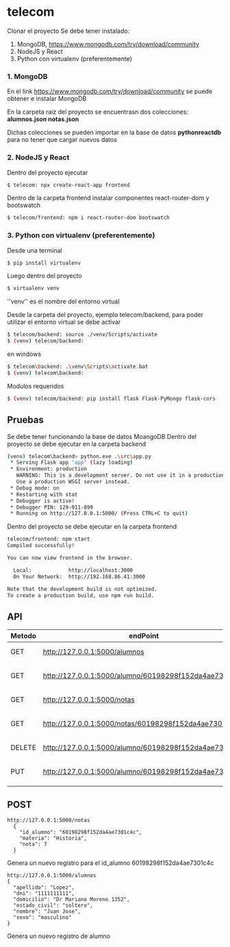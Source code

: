 # telecom

Clonar el proyecto
Se debe tener instalado:
1. MongoDB, https://www.mongodb.com/try/download/community
2. NodeJS y React
3. Python con virtualenv (preferentemente)

### 1. MongoDB
En el link https://www.mongodb.com/try/download/community se puede obtener e instalar MongoDB

En la carpeta raiz del proyecto se encuentrasn dos colecciones:
**alumnos.json
notas.json**

Dichas colecciones se pueden importar en la base de datos **pythonreactdb** para no tener que cargar nuevos datos

### 2. NodeJS y React

Dentro del proyecto ejecutar
```sh
$ telecom: npx create-react-app frontend
```

Dentro de la carpeta frontend instalar componentes react-router-dom y bootswatch
```sh
$ telecom/frontend: npm i react-router-dom bootswatch
```

### 3. Python con virtualenv (preferentemente)

Desde una terminal
```sh
$ pip install virtualenv
```      
Luego dentro del proyecto
```sh
$ virtualenv venv
```
''venv'' es el nombre del entorno virtual

Desde la carpeta del proyecto, ejemplo telecom/backend, para poder utilizar el entorno virtual se debe activar
```sh
$ telecom/backend: source ./venv/Scripts/activate
$ (venv) telecom/backend:
```
en windows
```sh
$ telecom\backend: .\venv\Scripts\activate.bat
$ (venv) telecom\backend:
```

Modulos requeridos
```sh
$ (venv) telecom/backend: pip install flask Flask-PyMongo flask-cors
```


## Pruebas
Se debe tener funcionando la base de datos MoangoDB
Dentro del proyecto se debe ejecutar en la carpeta backend
```sh
(venv) telecom\backend> python.exe .\src\app.py
 * Serving Flask app "app" (lazy loading)
 * Environment: production
   WARNING: This is a development server. Do not use it in a production deployment.
   Use a production WSGI server instead.
 * Debug mode: on
 * Restarting with stat
 * Debugger is active!
 * Debugger PIN: 129-911-899
 * Running on http://127.0.0.1:5000/ (Press CTRL+C to quit)
```

Dentro del proyecto se debe ejecutar en la carpeta frontend
```sh
telecom/frontend: npm start
Compiled successfully!

You can now view frontend in the browser.        

  Local:            http://localhost:3000        
  On Your Network:  http://192.168.86.41:3000    

Note that the development build is not optimized.
To create a production build, use npm run build. 
```

## API
| Metodo | endPoint | Respuesta |
| ------ | ------ | ------ |
| GET | http://127.0.0.1:5000/alumnos | Retorna la informacion de todos los alumnos |
| GET | http://127.0.0.1:5000/alumno/60198298f152da4ae7301c4c | Retorna la informacion del alumno con id 60198298f152da4ae7301c4c |
| GET | http://127.0.0.1:5000/notas | Retorna todas las notas en la DB |
| GET | http://127.0.0.1:5000/notas/60198298f152da4ae7301c4c | Retorna las notas del id_alumno 60198298f152da4ae7301c4c |
| DELETE | http://127.0.0.1:5000/alumno/60198298f152da4ae7301c4c | Elimina al alumno con id 60198298f152da4ae7301c4c |
| PUT | http://127.0.0.1:5000/alumno/60198298f152da4ae7301c4c | Actualiza informacion del alumno con id 60198298f152da4ae7301c4c |

## POST
```
http://127.0.0.1:5000/notas
  {
    "id_alumno": "60198298f152da4ae7301c4c",
    "materia": "Historia",
    "nota": 7
  }
```
Genera un nuevo registro para el id_alumno 60198298f152da4ae7301c4c

```
http://127.0.0.1:5000/alumnos
{
  "apellido": "Lopez",
  "dni": "1111111111",
  "domicilio": "Dr Mariano Moreno 1352",
  "estado_civil": "soltero",
  "nombre": "Juan Jose",
  "sexo": "masculino"
}
```
Genera un nuevo registro de alumno

